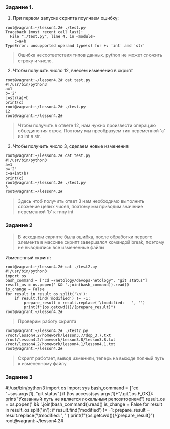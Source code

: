 ### Задание 1.
1. При первом запуске скрипта поулчаем ошибку:
````
root@vagrant:~/lesson4.2# ./test.py 
Traceback (most recent call last):
  File "./test.py", line 4, in <module>
    c=a+b
TypeError: unsupported operand type(s) for +: 'int' and 'str'
````
> Ошибка несоответствия типов данных. python не может сложить строку и число.

2. Чтобы получить число 12, внесем изменения в скрипт
````
root@vagrant:~/lesson4.2# cat test.py 
#!/usr/bin/python3
a=1
b='2'
c=str(a)+b
print(c)
root@vagrant:~/lesson4.2# ./test.py 
12
root@vagrant:~/lesson4.2# 
````
>Чтобы получить в ответе 12, нам нужно произвести операцию объединения строк.
>Поэтому мы преобразуем тип переменной 'a' из int в str.

3. Чтобы получить число 3, сделаем новые изменения
````
root@vagrant:~/lesson4.2# cat test.py 
#!/usr/bin/python3
a=1
b='2'
c=a+int(b)
print(c)
root@vagrant:~/lesson4.2# ./test.py 
3
root@vagrant:~/lesson4.2# 
````
>Здесь чтоб получить ответ 3 нам необходимо выполнить сложение целых чисел,
> поэтому мы приводим значение переменной 'b' к типу int


### Задание 2
>В исходном скрипте была ошибка, после обработки первого элемента в массиве
скрипт завершался командой break, поэтому не выводились все измененные файлы

Измененный скрипт:
````
root@vagrant:~/lesson4.2# cat ./test2.py 
#!/usr/bin/python3
import os
bash_command = ["cd ~/netology/devops-netology", "git status"]
result_os = os.popen(' && '.join(bash_command)).read()
is_change = False
for result in result_os.split('\n'):
    if result.find('modified') != -1:
        prepare_result = result.replace('\tmodified:   ', '')
        print(f"{os.getcwd()}/{prepare_result}")
root@vagrant:~/lesson4.2# 
````
>Проверим работу скрипта
````
root@vagrant:~/lesson4.2# ./test2.py 
/root/lesson4.2/homework/lesson3.7/dop_3.7.txt
/root/lesson4.2/homework/lesson3.8/lesson3.8.txt
/root/lesson4.2/homework/lesson4.1/lesson4.1.txt
root@vagrant:~/lesson4.2# 
````
> Скрипт работает, вывод изменили, 
> теперь на выходе полный путь к измененному файлу


### Задание 3

#!/usr/bin/python3
import os
import sys
bash_command = ["cd "+sys.argv[1], "git status"]
if (!os.access(sys.argv[1]+"/.git",os.F_OK)):
    print("Указанный путь не является локальным репозиторием!")
result_os = os.popen(' && '.join(bash_command)).read()
is_change = False
for result in result_os.split('\n'):
    if result.find('modified') != -1:
        prepare_result = result.replace('\tmodified:   ', '')
        print(f"{os.getcwd()}/{prepare_result}")
root@vagrant:~/lesson4.2# 

